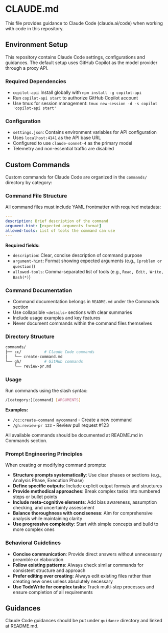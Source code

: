 # CLAUDE.md

This file provides guidance to Claude Code (claude.ai/code) when working with code in this repository.

## Environment Setup

This repository contains Claude Code settings, configurations and guidances. The default setup uses GitHub Copilot as the model provider through a proxy API.

### Required Dependencies

- `copilot-api`: Install globally with `npm install -g copilot-api`
- Run `copilot-api start` to authorize GitHub Copilot account
- Use tmux for session management: `tmux new-session -d -s copilot 'copilot-api start'`

### Configuration

- `settings.json`: Contains environment variables for API configuration
- Uses `localhost:4141` as the API base URL
- Configured to use `claude-sonnet-4` as the primary model
- Telemetry and non-essential traffic are disabled

## Custom Commands

Custom commands for Claude Code are organized in the `commands/` directory by category:

### Command File Structure

All command files must include YAML frontmatter with required metadata:

```yaml
---
description: Brief description of the command
argument-hint: [expected arguments format]
allowed-tools: List of tools the command can use
---
```

**Required fields:**

- `description`: Clear, concise description of command purpose
- `argument-hint`: Format showing expected arguments (e.g., `[problem or question]`)
- `allowed-tools`: Comma-separated list of tools (e.g., `Read, Edit, Write, Bash(*)`)

### Command Documentation

- Command documentation belongs in `README.md` under the Commands section
- Use collapsible `<details>` sections with clear summaries
- Include usage examples and key features
- Never document commands within the command files themselves

### Directory Structure

```sh
commands/
├── cc/          # Claude Code commands
│   └── create-command.md
└── gh/          # GitHub commands
    └── review-pr.md
```

### Usage

Run commands using the slash syntax:

```sh
/[category:][command] [ARGUMENTS]
```

**Examples:**

- `/cc:create-command mycommand` - Create a new command
- `/gh:review-pr 123` - Review pull request #123

All available commands should be documented at README.md in Commands section.

### Prompt Engineering Principles

When creating or modifying command prompts:

- **Structure prompts systematically**: Use clear phases or sections (e.g., Analysis Phase, Execution Phase)
- **Define specific outputs**: Include explicit output formats and structures
- **Provide methodical approaches**: Break complex tasks into numbered steps or bullet points
- **Include meta-cognitive elements**: Add bias awareness, assumption checking, and uncertainty assessment
- **Balance thoroughness with conciseness**: Aim for comprehensive analysis while maintaining clarity
- **Use progressive complexity**: Start with simple concepts and build to more complex ones

### Behavioral Guidelines

- **Concise communication**: Provide direct answers without unnecessary preamble or elaboration
- **Follow existing patterns**: Always check similar commands for consistent structure and approach
- **Prefer editing over creating**: Always edit existing files rather than creating new ones unless absolutely necessary
- **Use TodoWrite for complex tasks**: Track multi-step processes and ensure completion of all requirements

## Guidances

Claude Code guidances should be put under `guidance` directory and linked at README.md.
